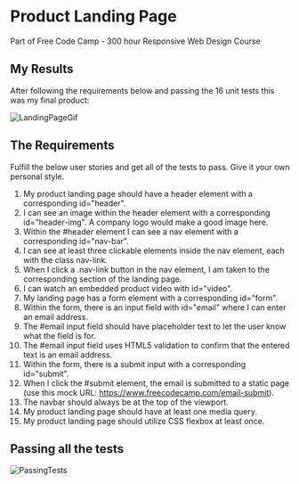 # Product Landing Page
Part of Free Code Camp - 300 hour Responsive Web Design Course

## My Results
After following the requirements below and passing the 16 unit tests this was my final product: 

![LandingPageGif](https://github.com/The0z/ProductLandingPage2021/blob/main/imgs/webpage.gif "Product Landing Page")

## The Requirements
Fulfill the below user stories and get all of the tests to pass. Give it your own personal style.

1. My product landing page should have a header element with a corresponding id="header".
2. I can see an image within the header element with a corresponding id="header-img". A company logo would make a good image here.
3. Within the #header element I can see a nav element with a corresponding id="nav-bar".
4. I can see at least three clickable elements inside the nav element, each with the class nav-link.
5. When I click a .nav-link button in the nav element, I am taken to the corresponding section of the landing page.
6. I can watch an embedded product video with id="video".
7. My landing page has a form element with a corresponding id="form".
8. Within the form, there is an input field with id="email" where I can enter an email address.
9. The #email input field should have placeholder text to let the user know what the field is for.
10. The #email input field uses HTML5 validation to confirm that the entered text is an email address.
11. Within the form, there is a submit input with a corresponding id="submit".
12. When I click the #submit element, the email is submitted to a static page (use this mock URL: https://www.freecodecamp.com/email-submit).
13. The navbar should always be at the top of the viewport.
14. My product landing page should have at least one media query.
15. My product landing page should utilize CSS flexbox at least once.

## Passing all the tests
![PassingTests](https://github.com/The0z/ProductLandingPage2021/blob/main/imgs/TestResults.gif "Passing Tests Landing Page")